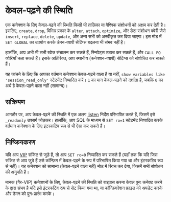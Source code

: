 # केवल-पढ़ने की स्थिति

एक कनेक्शन के लिए केवल-पढ़ने की स्थिति किसी भी तालिका या वैश्विक संशोधनों को अक्षम कर देती है। इसलिए, `create`, `drop`, विभिन्न प्रकार के `alter`, `attach`, `optimize`, और डेटा संशोधन क्वेरी जैसे `insert`, `replace`, `delete`, `update`, और अन्य सभी को अस्वीकृत कर दिया जाएगा। इस मोड में `SET GLOBAL` का उपयोग करके डेमन-व्यापी सेटिंग्स बदलना भी संभव नहीं है।

हालाँकि, आप अभी भी सभी खोज संचालन कर सकते हैं, स्निपेट्स उत्पन्न कर सकते हैं, और `CALL PQ` क्वेरियाँ चला सकते हैं। इसके अतिरिक्त, आप स्थानीय (कनेक्शन-व्यापी) सेटिंग्स को संशोधित कर सकते हैं।

यह जांचने के लिए कि आपका वर्तमान कनेक्शन केवल-पढ़ने वाला है या नहीं, `show variables like 'session_read_only'` स्टेटमेंट निष्पादित करें। `1` का मान केवल-पढ़ने को दर्शाता है, जबकि `0` का अर्थ है केवल-पढ़ने वाला नहीं (सामान्य)।

## सक्रियण

आमतौर पर, आप केवल-पढ़ने की स्थिति में एक अलग [listen](../Server_settings/Searchd.md#listen) निर्देश परिभाषित करते हैं, जिसमें इसे `_readonly` उपसर्ग जोड़कर। हालाँकि, आप SQL के माध्यम से `SET ro=1` स्टेटमेंट निष्पादित करके वर्तमान कनेक्शन के लिए इंटरकटिव रूप से भी ऐसा कर सकते हैं।

## निष्क्रियकरण

यदि आप [VIP](../Server_settings/Searchd.md#listen) सॉकेट से जुड़े हैं, तो आप `SET ro=0` निष्पादित कर सकते हैं (यहाँ तक कि यदि जिस सॉकेट से आप जुड़े हैं उसे कॉन्फ़िग में केवल-पढ़ने के रूप में परिभाषित किया गया था और इंटरकटिव रूप से नहीं)। यह कनेक्शन को सामान्य (केवल-पढ़ने वाला नहीं) मोड में स्विच कर देगा, जिसमें सभी संशोधन की अनुमति है।

मानक (गैर-VIP) कनेक्शनों के लिए, केवल-पढ़ने की स्थिति को बाइपास करना केवल पुनः कनेक्ट करने के द्वारा संभव है यदि इसे इंटरकटिव रूप से सेट किया गया था, या कॉन्फ़िगरेशन फ़ाइल को अपडेट करके और डेमन को पुनः प्रारंभ करके।

<!-- proofread -->
